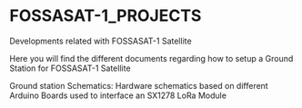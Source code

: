 # FOSSASAT-1_PROJECTS
Developments related with FOSSASAT-1 Satellite

Here you will find the different documents regarding how to setup a Ground Station for FOSSASAT-1 Satellite

Ground station Schematics: Hardware schematics based on different Arduino Boards used to interface an SX1278 LoRa Module


    
